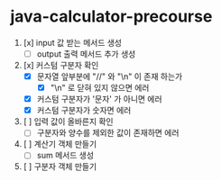 # java-calculator-precourse

1. [x] input 값 받는 메서드 생성
    - [ ] output 출력 메서드 추가 생성

2. [x] 커스텀 구분자 확인
    - [x] 문자열 앞부분에 "//" 와 "\n" 이 존재 하는가
        - [x] "\n" 로 닫혀 있지 않으면 에러
    - [x] 커스텀 구분자가 '문자' 가 아니면 에러
    - [x] 커스텀 구분자가 숫자면 에러

3. [ ] 입력 값이 올바른지 확인
    - [ ] 구분자와 양수를 제외한 값이 존재하면 에러

4. [ ] 계산기 객체 만들기
    - [ ] sum 메서드 생성

5. [ ] 구분자 객체 만들기